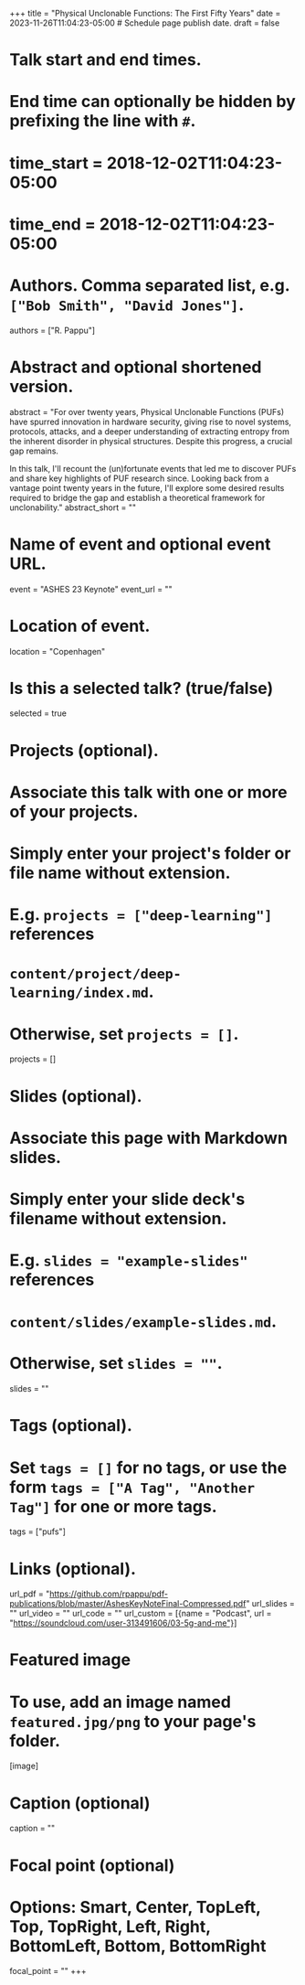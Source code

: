 +++
title = "Physical Unclonable Functions: The First Fifty Years"
date = 2023-11-26T11:04:23-05:00  # Schedule page publish date.
draft = false

# Talk start and end times.
#   End time can optionally be hidden by prefixing the line with `#`.
# time_start = 2018-12-02T11:04:23-05:00
# time_end = 2018-12-02T11:04:23-05:00

# Authors. Comma separated list, e.g. `["Bob Smith", "David Jones"]`.
authors = ["R. Pappu"]

# Abstract and optional shortened version.
abstract = "For over twenty years, Physical Unclonable Functions (PUFs) have spurred innovation in hardware security, giving rise to novel systems, protocols, attacks, and a deeper understanding of extracting entropy from the inherent disorder in physical structures. Despite this progress, a crucial gap remains.

In this talk, I'll recount the (un)fortunate events that led me to discover PUFs and share key highlights of PUF research since. Looking back from a vantage point twenty years in the future, I'll explore some desired results required to bridge the gap and establish a theoretical framework for unclonability."
abstract_short = ""

# Name of event and optional event URL.
event = "ASHES 23 Keynote"
event_url = ""

# Location of event.
location = "Copenhagen"

# Is this a selected talk? (true/false)
selected = true

# Projects (optional).
#   Associate this talk with one or more of your projects.
#   Simply enter your project's folder or file name without extension.
#   E.g. `projects = ["deep-learning"]` references
#   `content/project/deep-learning/index.md`.
#   Otherwise, set `projects = []`.
projects = []

# Slides (optional).
#   Associate this page with Markdown slides.
#   Simply enter your slide deck's filename without extension.
#   E.g. `slides = "example-slides"` references
#   `content/slides/example-slides.md`.
#   Otherwise, set `slides = ""`.
slides = ""

# Tags (optional).
#   Set `tags = []` for no tags, or use the form `tags = ["A Tag", "Another Tag"]` for one or more tags.
tags = ["pufs"]

# Links (optional).
url_pdf = "https://github.com/rpappu/pdf-publications/blob/master/AshesKeyNoteFinal-Compressed.pdf"
url_slides = ""
url_video = ""
url_code = ""
url_custom = [{name = "Podcast", url = "https://soundcloud.com/user-313491606/03-5g-and-me"}]

# Featured image
# To use, add an image named `featured.jpg/png` to your page's folder.
[image]
  # Caption (optional)
  caption = ""

  # Focal point (optional)
  # Options: Smart, Center, TopLeft, Top, TopRight, Left, Right, BottomLeft, Bottom, BottomRight
  focal_point = ""
+++
